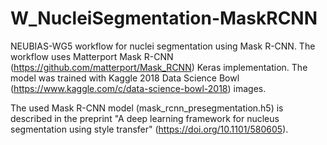 # W_NucleiSegmentation-MaskRCNN

NEUBIAS-WG5 workflow for nuclei segmentation using Mask R-CNN. The workflow uses Matterport Mask R-CNN (https://github.com/matterport/Mask_RCNN) Keras implementation. The model was trained with Kaggle 2018 Data Science Bowl (https://www.kaggle.com/c/data-science-bowl-2018) images.

The used Mask R-CNN model (mask_rcnn_presegmentation.h5) is described in the preprint "A deep learning framework for nucleus segmentation using style transfer" (https://doi.org/10.1101/580605).
